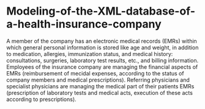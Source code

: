 # Modeling-of-the-XML-database-of-a-health-insurance-company
A member of the company has an electronic medical records (EMRs) within which general personal information is stored like age and weight, in addition to medication, allergies, immunization status, and medical history: consultations, surgeries, laboratory test results, etc., and billing information. Employees of the insurance company are managing the financial aspects of EMRs (reimbursement of mecidal expenses, according to the status of company members and medical prescriptions). Referring physicians and specialist physicians are managing the medical part of their patients EMRs (prescription of laboratory tests and medical acts, execution of these acts according to prescriptions).
